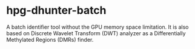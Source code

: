 # hpg-dhunter-batch
A batch identifier tool without the GPU memory space limitation. It is also based on Discrete Wavelet Transform (DWT) analyzer as a Differentially Methylated Regions (DMRs) finder.

